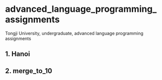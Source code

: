 # advanced_language_programming_assignments
Tongji University, undergraduate, advanced language programming assignments
## 1. Hanoi
## 2. merge_to_10
